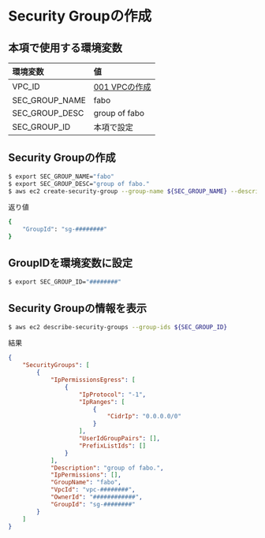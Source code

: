 # Security Groupの作成

## 本項で使用する環境変数

|環境変数|値|
|:--|:--|
|VPC_ID|[001 VPCの作成](vpc/001_create_vpc.md)|
|SEC_GROUP_NAME| fabo |
|SEC_GROUP_DESC| group of fabo |
|SEC_GROUP_ID| 本項で設定 |


## Security Groupの作成

```bash
$ export SEC_GROUP_NAME="fabo"
$ export SEC_GROUP_DESC="group of fabo."
$ aws ec2 create-security-group --group-name ${SEC_GROUP_NAME} --description "${SEC_GROUP_DESC}" --vpc-ip=${VPC_IP}
```

返り値

```bash
{
    "GroupId": "sg-########"
}
```

## GroupIDを環境変数に設定

```bash
$ export SEC_GROUP_ID="########"
```

## Security Groupの情報を表示

```bash
$ aws ec2 describe-security-groups --group-ids ${SEC_GROUP_ID}
```

結果

```json
{
    "SecurityGroups": [
        {
            "IpPermissionsEgress": [
                {
                    "IpProtocol": "-1", 
                    "IpRanges": [
                        {
                            "CidrIp": "0.0.0.0/0"
                        }
                    ], 
                    "UserIdGroupPairs": [], 
                    "PrefixListIds": []
                }
            ], 
            "Description": "group of fabo.", 
            "IpPermissions": [], 
            "GroupName": "fabo", 
            "VpcId": "vpc-########", 
            "OwnerId": "############", 
            "GroupId": "sg-########"
        }
    ]
}
```